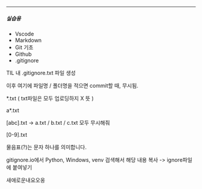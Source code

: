 ----------------------------------

##### 실습용

+ Vscode
+ Markdown
+ Git 기초
+ Github
+ .gitignore



TIL 내 .gitignore.txt 파일 생성

이후 여기에 파일명 / 폴더명을 적으면 commit할 때, 무시됨.

*.txt ( txt파일은 모두 업로딩하지 X 뜻 )

a*.txt

[abc].txt -> a.txt / b.txt / c.txt 모두 무시해줘

[0-9].txt

물음표(?)는 문자 하나를 의미합니다. 



gitignore.io에서 Python, Windows, venv 검색해서 해당 내용 복사 -> ignore파일에 붙여넣기

새애로운내요오옹